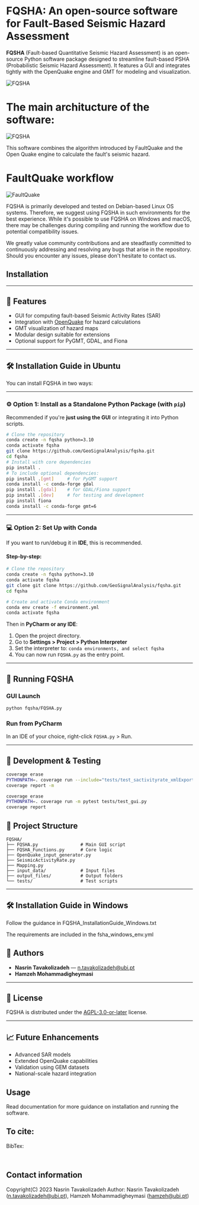 #  FQSHA: An open-source software for Fault-Based Seismic Hazard Assessment

**FQSHA** (Fault-based Quantitative Seismic Hazard Assessment) is an open-source Python software package designed to streamline fault-based PSHA (Probabilistic Seismic Hazard Assessment). It features a GUI and integrates tightly with the OpenQuake engine and GMT for modeling and visualization.

![FQSHA](https://github.com/GeoSignalAnalysis/FQSHA/blob/main/logo-1.png)

# The main architucture of the software:

![FQSHA](https://github.com/GeoSignalAnalysis/FQSHA/blob/main/Software_architecture.png)


This software combines the algorithm introduced by FaultQuake and the Open Quake engine to calculate the fault's seismic hazard.


# FaultQuake workflow

![FaultQuake](https://github.com/GeoSignalAnalysis/FaultQuake/blob/main/FaultQuake_workflow.png)


FQSHA is primarily developed and tested on Debian-based Linux OS systems. Therefore, we suggest using FQSHA in such environments for the best experience. While it's possible to use FQSHA on Windows and macOS, there may be challenges during compiling and running the workflow due to potential compatibility issues.

We greatly value community contributions and are steadfastly committed to continuously addressing and resolving any bugs that arise in the repository. Should you encounter any issues, please don't hesitate to contact us.


## Installation


---

## 🚀 Features

- GUI for computing fault-based Seismic Activity Rates (SAR)
- Integration with [OpenQuake](https://github.com/gem/oq-engine) for hazard calculations
- GMT visualization of hazard maps
- Modular design suitable for extensions
- Optional support for PyGMT, GDAL, and Fiona

---

## 🛠️ Installation Guide in Ubuntu

You can install FQSHA in two ways:

---

### ⚙️ Option 1: Install as a Standalone Python Package (with `pip`)

Recommended if you're **just using the GUI** or integrating it into Python scripts.

```bash
# Clone the repository
conda create -n fqsha python=3.10
conda activate fqsha
git clone https://github.com/GeoSignalAnalysis/fqsha.git
cd fqsha
# Install with core dependencies
pip install .
# To include optional dependencies:
pip install .[gmt]     # for PyGMT support
conda install -c conda-forge gdal
pip install .[gdal]    # for GDAL/Fiona support
pip install .[dev]     # for testing and development
pip install fiona
conda install -c conda-forge gmt=6
```

---

### 💻 Option 2: Set Up with Conda

If you want to run/debug it in **IDE**, this is recommended.

#### Step-by-step:

```bash
# Clone the repository
conda create -n fqsha python=3.10
conda activate fqsha
git clone git clone https://github.com/GeoSignalAnalysis/fqsha.git
cd fqsha

# Create and activate Conda environment
conda env create -f environment.yml
conda activate fqsha
```

Then in **PyCharm or any IDE**:
1. Open the project directory.
2. Go to **Settings > Project > Python Interpreter**
3. Set the interpreter to: `conda environments, and select fqsha`
4. You can now run `FQSHA.py` as the entry point.

---

## 🚀 Running FQSHA

### GUI Launch

```bash
python fqsha/FQSHA.py
```

### Run from PyCharm
In an IDE of your choice, right-click `FQSHA.py` > Run.

---

## 🧪 Development & Testing

```bash
coverage erase
PYTHONPATH=. coverage run --include="tests/test_sactivityrate_xmlExport.py" -m pytest tests/test_sactivityrate_xmlExport.py
coverage report -m

coverage erase
PYTHONPATH=. coverage run -m pytest tests/test_gui.py
coverage report
```


## 📂 Project Structure

```
FQSHA/
├── FQSHA.py                # Main GUI script
├── FQSHA_Functions.py      # Core logic
├── OpenQuake_input_generator.py
├── SeismicActivityRate.py
├── Mapping.py
├── input_data/             # Input files
├── output_files/           # Output folders
└── tests/                  # Test scripts
```

---


## 🛠️ Installation Guide in Windows
Follow the guidance in FQSHA_InstallationGuide_Windows.txt

The requirements are included in the fsha_windows_env.yml


## 👥 Authors

- **Nasrin Tavakolizadeh** — [n.tavakolizadeh@ubi.pt](mailto:n.tavakolizadeh@ubi.pt)
- **Hamzeh Mohammadigheymasi**

---

## 📄 License

FQSHA is distributed under the [AGPL-3.0-or-later](https://www.gnu.org/licenses/agpl-3.0.html) license.

---

## 📈 Future Enhancements

- Advanced SAR models
- Extended OpenQuake capabilities
- Validation using GEM datasets
- National-scale hazard integration


## Usage 

Read documentation for more guidance on installation and running the software.


## To cite: 


BibTex:
```


```


## Contact information 
Copyright(C) 2023 Nasrin Tavakolizadeh 
Author: Nasrin Tavakolizadeh (n.tavakolizadeh@ubi.pt), Hamzeh Mohammadigheymasi (hamzeh@ubi.pt)


